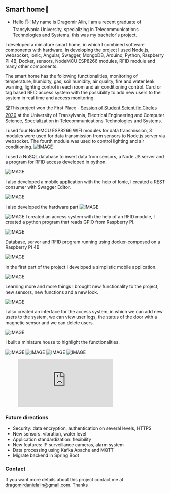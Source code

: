 ## Smart home🏡
- Hello 🖐! My name is Dragomir Alin, I am a recent graduate of Transylvania University, specializing in Telecommunications Technologies and Systems, this was my bachelor's project.

I developed a miniature smart home, in which I combined software components with hardware. In developing the project I used Node.js, websocket, Ionic, Angular, Swagger, MongoDB, Arduino, Python, Raspberry PI 4B, Docker, sensors, NodeMCU ESP8266 modules, RFID module and many other components.

The smart home has the following functionalities, monitoring of temperature, humidity, gas, soil humidity, air quality, fire and water leak warning, lighting control in each room and air conditioning control. Card or tag based RFID access system with the possibility to add new users to the system in real time and access monitoring.

🏆This project won the First Place - [Session of Student Scientific Circles 2020](https://iesc.unitbv.ro/%C8%99tiri-%C8%99i-evenimente/470-sesiunea-cercurilor-stiintifice-studentesti-2020.html) at the University of Transylvania, Electrical Engineering and Computer Science, Specialization in Telecommunications Technologies and Systems.

I used four NodeMCU ESP8266 WIFI modules for data transmission, 3 modules were used for data transmission from sensors to Node.js server via websocket. The fourth module was used to control lighting and air conditioning.
![IMAGE](img/diagram1_en.png)


I used a NoSQL database to insert data from sensors, a Node.JS server and a program for RFID access developed in python. 

![IMAGE](img/swagger.jpg)

I also developed a mobile application with the help of Ionic, I created a REST consumer with Swagger Editor.



![IMAGE](img/all_en.png)

I also developed the hardware part
![IMAGE](img/hardware1.jpg)

![IMAGE](img/diagram3.jpeg)
I created an access system with the help of an RFID module, I created a python program that reads GPIO from Raspberry PI.

![IMAGE](img/shome1.jpeg)

Database, server and RFID program running using docker-composed on a Raspberry PI 4B

![IMAGE](img/docker.png)

In the first part of the project I developed a simplistic mobile application.


![IMAGE](img/shomeapp1.jpg)

Learning more and more things I brought new functionality to the project, new sensors, new functions and a new look.

![IMAGE](img/shomeapp2.jpg)

I also created an interface for the access system, in which we can add new users to the system, we can view user logs, the status of the door with a magnetic sensor and we can delete users.

![IMAGE](img/shomeapp3.jpg)



I built a miniature house to highlight the functionalities.


![IMAGE](img/home1.jpeg)
![IMAGE](img/home2.jpeg)
![IMAGE](img/home3.jpeg)
![IMAGE](img/home4.jpeg)


<figure class="video_container">
  <iframe src="https://www.youtube.com/watch?v=NrNuT8uKh5c&feature=youtu.be" frameborder="0" allowfullscreen="true"> </iframe>
</figure>

### Future directions 
- Security: data encryption, authentication
on several levels, HTTPS
- New sensors: vibration, water level
- Application standardization: flexibility
- New features: IP surveillance cameras,
alarm system
- Data processing using Kafka Apache and MQTT
- Migrate backend in Spring Boot

### Contact
If you want more details about this project contact me at dragomirdanielalin@gmail.com. Thanks
